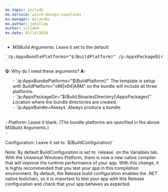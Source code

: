 ```yaml
---
ms.topic: include
ms.service: azure-devops-pipelines
ms.manager: mijacobs
ms.author: jukullam
author: juliakm
ms.date: 02/14/2020
---
```


- <p>MSBuild Arguments: Leave it set to the default:</p>
<pre style="margin-bottom: 0px;">`/p:AppxBundlePlatforms=&quot;$(BuildPlatform)&quot; /p:AppxPackageDir=&quot;$(Build.BinariesDirectory)\AppxPackages&amp;quot; /p:AppxBundle=Always
`</pre>
<p><strong>Q:</strong> Why do I need these arguments? <strong>A:</strong></p>
<ul>
- `/p:AppxBundlePlatforms=&quot;$(BuildPlatform)&quot;` The template is setup with BuildPlatform=&quot;x86|x64|ARM&quot; so the bundle will include all three platforms.
</br>
- `/p:AppxPackageDir=&quot;$(Build.BinariesDirectory)\AppxPackages\&quot;` Location where the bundle directories are created.
</br>
- `/p:AppxBundle=Always` Always produce a bundle.
</br>
</ul>
</br>
- Platform: Leave it blank. (The bundle platforms are specified in the above MSBuild Arguments.)
</br>
- <p>Configuration: Leave it set to `$(BuildConfiguration)`</p>
<p>Note: By default BuildConfiguration is set to `release` on the Variables tab. With the Universal Windows Platform, there is now a new native compiler that will improve the runtime performance of your app. With this change, it is highly recommended that you test your app in this compilation environment. By default, the Release build configuration enables the .NET native toolchain, so it is important to test your app with this Release configuration and check that your app behaves as expected.
</p>
</br>
